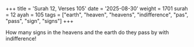 +++
title = 'Surah 12, Verses 105'
date = '2025-08-30'
weight = 1701
surah = 12
ayah = 105
tags = ["earth", "heaven", "heavens", "indifference", "pas", "pass", "sign", "signs"]
+++

How many signs in the heavens and the earth do they pass by with indifference!